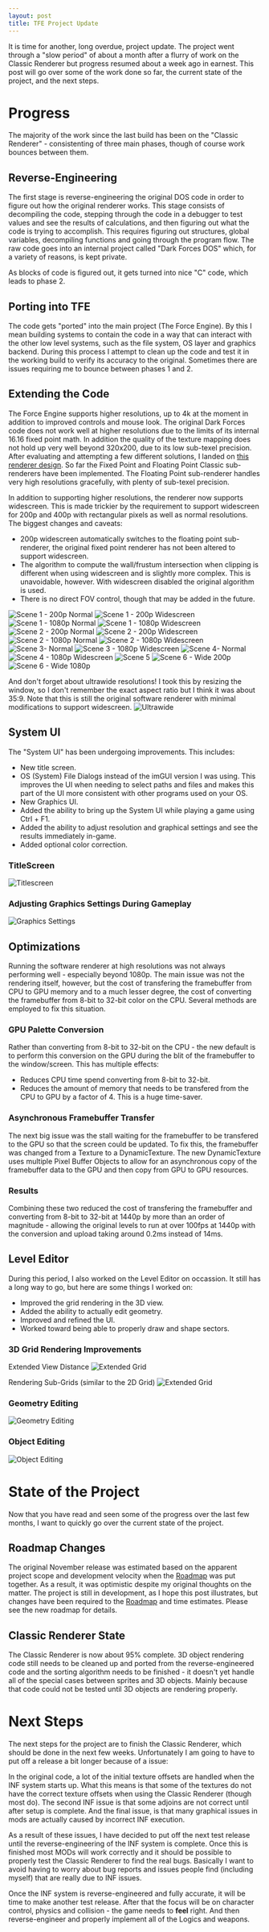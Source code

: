```yaml
---
layout: post
title: TFE Project Update
---
```


It is time for another, long overdue, project update. The project went through a "slow period" of about a month after a flurry of work on the Classic Renderer but progress resumed about a week ago in earnest. This post will go over some of the work done so far, the current state of the project, and the next steps.

# Progress
The majority of the work since the last build has been on the "Classic Renderer" - consistenting of three main phases, though of course work bounces between them.

## Reverse-Engineering
The first stage is reverse-engineering the original DOS code in order to figure out how the original renderer works. This stage consists of decompiling the code, stepping through the code in a debugger to test values and see the results of calculations, and then figuring out what the code is trying to accomplish. This requires figuring out structures, global variables, decompiling functions and going through the program flow. The raw code goes into an internal project called "Dark Forces DOS" which, for a variety of reasons, is kept private.

As blocks of code is figured out, it gets turned into nice "C" code, which leads to phase 2.

## Porting into TFE
The code gets "ported" into the main project (The Force Engine). By this I mean building systems to contain the code in a way that can interact with the other low level systems, such as the file system, OS layer and graphics backend. During this process I attempt to clean up the code and test it in the working build to verify its accuracy to the original. Sometimes there are issues requiring me to bounce between phases 1 and 2.

## Extending the Code
The Force Engine supports higher resolutions, up to 4k at the moment in addition to improved controls and mouse look. The original Dark Forces code does not work well at higher resolutions due to the limits of its internal 16.16 fixed point math. In addition the quality of the texture mapping does not hold up very well beyond 320x200, due to its low sub-texel precision. After evaluating and attempting a few different solutions, I landed on [this renderer design](https://theforceengine.github.io/2020/09/06/TFE-Renderer-Design.html). So far the Fixed Point and Floating Point Classic sub-renderers have been implemented. The Floating Point sub-renderer handles very high resolutions gracefully, with plenty of sub-texel precision.

In addition to supporting higher resolutions, the renderer now supports widescreen. This is made trickier by the requirement to support widescreen for 200p and 400p with rectangular pixels as well as normal resolutions. The biggest changes and caveats:
* 200p widescreen automatically switches to the floating point sub-renderer, the original fixed point renderer has not been altered to support widescreen.
* The algorithm to compute the wall/frustum intersection when clipping is different when using widescreen and is slightly more complex. This is unavoidable, however. With widescreen disabled the original algorithm is used.
* There is no direct FOV control, though that may be added in the future.


![Scene 1 - 200p Normal](https://github.com/TheForceEngine/TheForceEngine.github.io/blob/master/screenshots/scene1_normal_200.png?raw=true) ![Scene 1 - 200p Widescreen](https://github.com/TheForceEngine/TheForceEngine.github.io/blob/master/screenshots/scene1_wide_200.png?raw=true)
![Scene 1 - 1080p Normal](https://github.com/TheForceEngine/TheForceEngine.github.io/blob/master/screenshots/scene1_normal_1080.png?raw=true) ![Scene 1 - 1080p Widescreen](https://github.com/TheForceEngine/TheForceEngine.github.io/blob/master/screenshots/scene1_wide_1080.png?raw=true)
![Scene 2 - 200p Normal](https://github.com/TheForceEngine/TheForceEngine.github.io/blob/master/screenshots/scene2_normal_200.png?raw=true) ![Scene 2 - 200p Widescreen](https://github.com/TheForceEngine/TheForceEngine.github.io/blob/master/screenshots/scene2_wide_200.png?raw=true)
![Scene 2 - 1080p Normal](https://github.com/TheForceEngine/TheForceEngine.github.io/blob/master/screenshots/scene2_normal_1080.png?raw=true) ![Scene 2 - 1080p Widescreen](https://github.com/TheForceEngine/TheForceEngine.github.io/blob/master/screenshots/scene2_wide_1080.png?raw=true)
![Scene 3- Normal](https://github.com/TheForceEngine/TheForceEngine.github.io/blob/master/screenshots/scene3_normal.png?raw=true) ![Scene 3 - 1080p Widescreen](https://github.com/TheForceEngine/TheForceEngine.github.io/blob/master/screenshots/scene3_wide.png?raw=true)
![Scene 4- Normal](https://github.com/TheForceEngine/TheForceEngine.github.io/blob/master/screenshots/scene4_normal.png?raw=true) ![Scene 4 - 1080p Widescreen](https://github.com/TheForceEngine/TheForceEngine.github.io/blob/master/screenshots/scene4_wide.png?raw=true)
![Scene 5](https://github.com/TheForceEngine/TheForceEngine.github.io/blob/master/screenshots/scene5_wide_1080.png?raw=true)
![Scene 6 - Wide 200p](https://github.com/TheForceEngine/TheForceEngine.github.io/blob/master/screenshots/scene6_wide_200.png?raw=true) ![Scene 6 - Wide 1080p](https://github.com/TheForceEngine/TheForceEngine.github.io/blob/master/screenshots/scene6_wide_1080.png?raw=true)

And don't forget about ultrawide resolutions! I took this by resizing the window, so I don't remember the exact aspect ratio but I think it was about 35:9. Note that this is still the original software renderer with minimal modifications to support widescreen.
![Ultrawide](https://github.com/TheForceEngine/TheForceEngine.github.io/blob/master/screenshots/ultrawide.png?raw=true)

## System UI
The "System UI" has been undergoing improvements. This includes:
* New title screen.
* OS (System) File Dialogs instead of the imGUI version I was using. This improves the UI when needing to select paths and files and makes this part of the UI more consistent with other programs used on your OS.
* New Graphics UI.
* Added the ability to bring up the System UI while playing a game using Ctrl + F1.
* Added the ability to adjust resolution and graphical settings and see the results immediately in-game.
* Added optional color correction.

### TitleScreen
![Titlescreen](https://github.com/TheForceEngine/TheForceEngine.github.io/blob/master/screenshots/NewTitleScreen.png?raw=true)

### Adjusting Graphics Settings During Gameplay
![Graphics Settings](https://github.com/TheForceEngine/TheForceEngine.github.io/blob/master/screenshots/classic_renderer.png?raw=true)

## Optimizations
Running the software renderer at high resolutions was not always performing well - especially beyond 1080p. The main issue was not the rendering itself, however, but the cost of transfering the framebuffer from CPU to GPU memory and to a much lesser degree, the cost of converting the framebuffer from 8-bit to 32-bit color on the CPU. Several methods are employed to fix this situation.

### GPU Palette Conversion
Rather than converting from 8-bit to 32-bit on the CPU - the new default is to perform this conversion on the GPU during the blit of the framebuffer to the window/screen. This has multiple effects:
* Reduces CPU time spend converting from 8-bit to 32-bit.
* Reduces the amount of memory that needs to be transfered from the CPU to GPU by a factor of 4. This is a huge time-saver.

### Asynchronous Framebuffer Transfer
The next big issue was the stall waiting for the framebuffer to be transfered to the GPU so that the screen could be updated. To fix this, the framebuffer was changed from a Texture to a DynamicTexture. The new DynamicTexture uses multiple Pixel Buffer Objects to allow for an asynchronous copy of the framebuffer data to the GPU and then copy from GPU to GPU resources.

### Results
Combining these two reduced the cost of transfering the framebuffer and converting from 8-bit to 32-bit at 1440p by more than an order of magnitude - allowing the original levels to run at over 100fps at 1440p with the conversion and upload taking around 0.2ms instead of 14ms.

## Level Editor
During this period, I also worked on the Level Editor on occassion. It still has a long way to go, but here are some things I worked on:
* Improved the grid rendering in the 3D view.
* Added the ability to actually edit geometry.
* Improved and refined the UI.
* Worked toward being able to properly draw and shape sectors.

### 3D Grid Rendering Improvements
Extended View Distance
![Extended Grid](https://github.com/TheForceEngine/TheForceEngine.github.io/blob/master/screenshots/levelEditor_ExtendedGrid.png?raw=true)

Rendering Sub-Grids (similar to the 2D Grid)
![Extended Grid](https://github.com/TheForceEngine/TheForceEngine.github.io/blob/master/screenshots/LevelEditorSubGrid.png?raw=true)

### Geometry Editing
![Geometry Editing](https://github.com/TheForceEngine/TheForceEngine.github.io/blob/master/screenshots/LevelEditor_GeometryEditing.png?raw=true)

### Object Editing
![Object Editing](https://github.com/TheForceEngine/TheForceEngine.github.io/blob/master/screenshots/LevelEditor_ObjectEditing.png?raw=true)


# State of the Project
Now that you have read and seen some of the progress over the last few months, I want to quickly go over the current state of the project.

## Roadmap Changes
The original November release was estimated based on the apparent project scope and development velocity when the [Roadmap](https://theforceengine.github.io/Roadmap.html) was put together. As a result, it was optimistic despite my original thoughts on the matter. The project is still in development, as I hope this post illustrates, but changes have been required to the [Roadmap](https://theforceengine.github.io/Roadmap.html) and time estimates. Please see the new roadmap for details.

## Classic Renderer State
The Classic Renderer is now about 95% complete. 3D object rendering code still needs to be cleaned up and ported from the reverse-engineered code and the sorting algorithm needs to be finished - it doesn't yet handle all of the special cases between sprites and 3D objects. Mainly because that code could not be tested until 3D objects are rendering properly.

# Next Steps
The next steps for the project are to finish the Classic Renderer, which should be done in the next few weeks. Unfortunately I am going to have to put off a release a bit longer because of a issue:

In the original code, a lot of the initial texture offsets are handled when the INF system starts up. What this means is that some of the textures do not have the correct texture offsets when using the Classic Renderer (though most do). The second INF issue is that some adjoins are not correct until after setup is complete. And the final issue, is that many graphical issues in mods are actually caused by incorrect INF execution.

As a result of these issues, I have decided to put off the next test release until the reverse-engineering of the INF system is complete. Once this is finished most MODs will work correctly and it should be possible to properly test the Classic Renderer to find the real bugs. Basically I want to avoid having to worry about bug reports and issues people find (including myself) that are really due to INF issues.

Once the INF system is reverse-engineered and fully accurate, it will be time to make another test release. After that the focus will be on character control, physics and collision - the game needs to **feel** right. And then reverse-engineer and properly implement all of the Logics and weapons.
